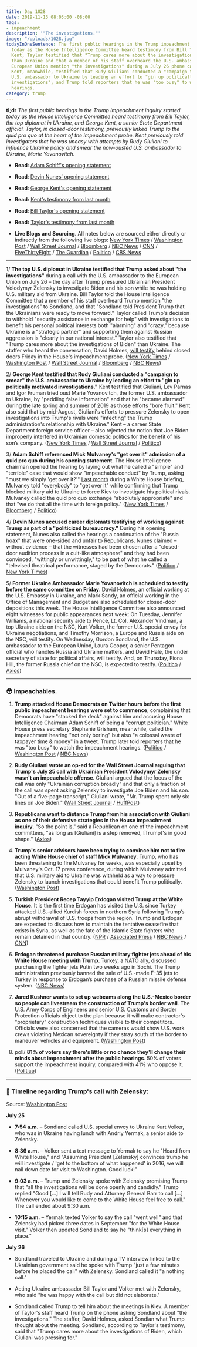 ```yaml
---
title: Day 1028
date: 2019-11-13 08:03:00 -08:00
tags:
- impeachment
description: '"The investigations."'
image: "/uploads/1028.jpg"
todayInOneSentence: The first public hearings in the Trump impeachment inquiry started
  today as the House Intelligence Committee heard testimony from Bill Taylor and George
  Kent; Taylor testified that "Trump cares more about the investigations of Biden"
  than Ukraine and that a member of his staff overheard the U.S. ambassador to the
  European Union mention "the investigations" during a July 26 phone call with Trump;
  Kent, meanwhile, testified that Rudy Giuliani conducted a "campaign to smear" the
  U.S. ambassador to Ukraine by leading an effort to "gin up politically motivated
  investigations"; and Trump told reporters that he was "too busy" to watch the impeachment
  hearings.
category: trump
---
```


**tl;dr** *The first public hearings in the Trump impeachment inquiry started today as the House Intelligence Committee heard testimony from Bill Taylor, the top diplomat in Ukraine, and George Kent, a senior State Department official. Taylor, in closed-door testimony, previously linked Trump to the quid pro quo at the heart of the impeachment probe. Kent previously told investigators that he was uneasy with attempts by Rudy Giuliani to influence Ukraine policy and smear the now-ousted U.S. ambassador to Ukraine, Marie Yovanovitch*.

* **Read**: [Adam Schiff's opening statement](https://www.politico.com/news/2019/11/13/adam-schiff-opening-statement-at-todays-impeachment-hearings-070429)

* **Read**: [Devin Nunes’ opening statement](https://republicans-intelligence.house.gov/news/documentsingle.aspx?DocumentID=996)

* **Read**: [George Kent's opening statement](https://www.cnn.com/2019/11/13/politics/george-kent-opening-statement-house-impeachment-hearing/index.html)

* **Read:** [Kent's testimony from last month](https://www.washingtonpost.com/context/full-transcript-of-testimony-of-george-kent-deputy-assistant-secretary-of-state/2f33ae39-1f75-4447-a4d8-db837c42a67b/)

* **Read**: [Bill Taylor's opening statement](https://www.nbcnews.com/politics/trump-impeachment-inquiry/full-opening-statements-public-impeachment-hearings-n1081191#anchor-BillTaylorsopeningstatement)

* **Read:** [Taylor's testimony from last month](https://www.washingtonpost.com/context/full-transcript-of-testimony-of-ambassador-william-b-taylor-senior-u-s-diplomat-in-ukraine/aff79899-8d86-4b68-acbe-3c09145941ef/)

* **Live Blogs and Sourcing**. All notes below are sourced either directly or indirectly from the following live blogs: [New York Times](https://www.nytimes.com/2019/11/13/us/politics/impeachment-hearings.html) / [Washington Post](https://www.washingtonpost.com/politics/impeachment-hearings-live-updates/2019/11/13/e974f486-057b-11ea-ac12-3325d49eacaa_story.html) / [Wall Street Journal](https://www.wsj.com/livecoverage/public-impeachment-hearing-taylor-kent) / [Bloomberg](https://www.bloomberg.com/news/articles/2019-11-13/former-prosecutor-to-be-in-inquiry-spotlight-impeachment-update) / [NBC News](https://www.nbcnews.com/politics/trump-impeachment-inquiry/live-blog/trump-impeachment-inquiry-live-updates-latest-news-n1065706) / [CNN](https://www.cnn.com/politics/live-news/impeachment-hearing-11-13-19/index.html) / [FiveThirtyEight](https://fivethirtyeight.com/live-blog/trump-impeachment-hearings-day-1/) / [The Guardian](https://www.theguardian.com/us-news/live/2019/nov/13/trump-news-today-live-impeachment-hearings-bill-taylor-george-kent-ukraine-democrats-latest-updates) / [Politico](https://www.politico.com/news/2019/11/13/public-impeachment-hearings-live-highlights-and-updates-070279) / [CBS News](https://www.cbsnews.com/live-news/impeachment-public-hearings-live-stream-testimony-from-bill-taylor-george-kent-today-2019-11-13/)

---

1/ **The top U.S. diplomat in Ukraine testified that Trump asked about "the investigations"** during a call with the U.S. ambassador to the European Union on July 26 – the day after Trump pressured Ukrainian President Volodymyr Zelensky to investigate Biden and his son while he was holding U.S. military aid from Ukraine. Bill Taylor told the House Intelligence Committee that a member of his staff overheard Trump mention "the investigations" to Sondland, and that "Sondland told President Trump that the Ukrainians were ready to move forward." Taylor called Trump's decision to withhold "security assistance in exchange for help" with investigations to benefit his personal political interests both "alarming" and "crazy," because Ukraine is a "strategic partner" and supporting them against Russian aggression is "clearly in our national interest." Taylor also testified that "Trump cares more about the investigations of Biden" than Ukraine. The staffer who heard the conversation, David Holmes, [will testify](https://www.washingtonpost.com/politics/impeachment-hearings-live-updates/2019/11/13/e974f486-057b-11ea-ac12-3325d49eacaa_story.html#link-M5SHLC3E2M437HIZGIYDTSJB2I) behind closed doors Friday in the House's impeachment probe. ([New York Times](https://www.nytimes.com/2019/11/13/us/politics/impeachment-hearings.html#link-5c3fbecd) / [Washington Post](https://www.washingtonpost.com/politics/impeachment-hearings-live-updates/2019/11/13/e974f486-057b-11ea-ac12-3325d49eacaa_story.html#link-LIIANG54K477TEZHOS4MFPBJJA) / [Wall Street Journal](https://www.wsj.com/livecoverage/public-impeachment-hearing-taylor-kent#LCcard-1573664766) / [Bloomberg](https://www.bloomberg.com/news/articles/2019-11-13/former-prosecutor-to-be-in-inquiry-spotlight-impeachment-update#taylor-calls-withholding-ukraine-aid-crazy-1104-am) / [NBC News](https://www.nbcnews.com/politics/trump-impeachment-inquiry/taylor-says-staffer-overheard-trump-ask-sondland-about-investigations-n1081456))

2/ **George Kent testified that Rudy Giuliani conducted a "campaign to smear" the U.S. ambassador to Ukraine by leading an effort to "gin up politically motivated investigations."** Kent testified that Giuliani, Lev Parnas and Igor Fruman tried oust Marie Yovanovitch, the former U.S. ambassador to Ukraine, by "peddling false information" and that he "became alarmed" during the late spring and summer of 2019 as those efforts "bore fruit." Kent also said that by mid-August, Giuliani's efforts to pressure Zelensky to open investigations into Trump's rivals were "infecting" the Trump administration's relationship with Ukraine." Kent – a career State Department foreign service officer – also rejected the notion that Joe Biden improperly interfered in Ukrainian domestic politics for the benefit of his son’s company. ([New York Times](https://www.nytimes.com/2019/11/13/us/politics/impeachment-hearings.html#link-7ff1efc1) / [Wall Street Journal](https://www.wsj.com/livecoverage/public-impeachment-hearing-taylor-kent#LCcard-1573667389) / [Politico](https://www.politico.com/news/2019/11/13/public-impeachment-hearings-live-highlights-and-updates-070279))

3/ **Adam Schiff referenced Mick Mulvaney's "get over it" admission of a quid pro quo during his opening statement**. The House Intelligence chairman opened the hearing by laying out what he called a "simple" and "terrible" case that would show "impeachable conduct" by Trump, asking "must we simply 'get over it?'" [Last month](https://whatthefuckjusthappenedtoday.com/2019/10/17/day-1001/#1-acting-white-house-chief-of-staff) during a White House briefing, Mulvaney told "everybody" to "get over it" while confirming that Trump blocked military aid to Ukraine to force Kiev to investigate his political rivals. Mulvaney called the quid pro quo exchange "absolutely appropriate" and that "we do that all the time with foreign policy." ([New York Times](https://www.nytimes.com/2019/11/13/us/politics/impeachment-hearings.html#link-6649d180) / [Bloomberg](https://www.bloomberg.com/news/articles/2019-11-13/schiff-opens-hearing-by-outlining-trump-s-impeachable-conduct) / [Politico](https://www.politico.com/news/2019/11/13/trump-impeachment-hearings-070089))

4/ **Devin Nunes accused career diplomats testifying of working against Trump as part of a "politicized bureaucracy."** During his opening statement, Nunes also called the hearings a continuation of the "Russia hoax" that were one-sided and unfair to Republicans. Nunes claimed – without evidence – that the witnesses had been chosen after a "closed-door audition process in a cult-like atmosphere" and they had been convinced, "wittingly or unwittingly," to be part of what he called a "televised theatrical performance, staged by the Democrats." ([Politico](https://www.politico.com/news/2019/11/13/public-impeachment-hearings-live-highlights-and-updates-070279) / [New York Times](https://www.nytimes.com/2019/11/13/us/politics/impeachment-hearings.html#link-42129268))

5/ **Former Ukraine Ambassador Marie Yovanovitch is scheduled to testify before the same committee on Friday**. David Holmes, an official working at the U.S. Embassy in Ukraine, and Mark Sandy, an official working in the Office of Management and Budget are also scheduled for closed-door depositions this week. The House Intelligence Committee also announced eight witnesses for public appearances next week: On Tuesday, Jennifer Williams, a national security aide to Pence, Lt. Col. Alexander Vindman, a top Ukraine aide on the NSC, Kurt Volker, the former U.S. special envoy for Ukraine negotiations, and Timothy Morrison, a Europe and Russia aide on the NSC, will testify. On Wednesday, Gordon Sondland, the U.S. ambassador to the European Union, Laura Cooper, a senior Pentagon official who handles Russia and Ukraine matters, and David Hale, the under secretary of state for political affairs, will testify. And, on Thursday, Fiona Hill, the former Russia chief on the NSC, is expected to testify. ([Politico](https://www.politico.com/news/2019/11/12/house-intel-announces-additional-witnesses-for-public-impeachment-hearings-000327) / [Axios](https://www.axios.com/donald-trump-impeachment-david-holmes-mark-sandy-67051991-a73a-4bd1-aa45-e02566ff35c6.html))

---

### 😳 Impeachables.

1. **Trump attacked House Democrats on Twitter hours before the first public impeachment hearings were set to commence**, complaining that Democrats have "stacked the deck" against him and accusing House Intelligence Chairman Adam Schiff of being a "corrupt politician." White House press secretary Stephanie Grisham, meanwhile, called the impeachment hearing "not only boring" but also "a colossal waste of taxpayer time & money" in a tweet. Trump later told reporters that he was "too busy" to watch the impeachment hearings. ([Politico](https://www.politico.com/news/2019/11/13/trump-impeachment-hearings-twitter-070412) / [Washington Post](https://www.washingtonpost.com/politics/impeachment-hearings-live-updates/2019/11/13/e974f486-057b-11ea-ac12-3325d49eacaa_story.html#link-GH757KGXT42TNLF46CV5SUQHZA) / [NBC News](https://www.nbcnews.com/politics/trump-impeachment-inquiry/live-blog/trump-impeachment-inquiry-live-updates-latest-news-n1065706/ncrd1081536#ncrd1081536))

2. **Rudy Giuliani wrote an op-ed for the Wall Street Journal arguing that Trump's July 25 call with Ukrainian President Volodymyr Zelensky wasn't an impeachable offense**. Giuliani argued that the focus of the call was only "Ukrainian corruption broadly" and that only a fraction of the call was spent asking Zelensky to investigate Joe Biden and his son. "Out of a five-page transcript," Giuliani wrote, "Mr. Trump spent only six lines on Joe Biden." ([Wall Street Journal](https://www.wsj.com/articles/the-case-for-the-impeachment-defense-11573605427) / [HuffPost](https://www.huffpost.com/entry/rudy-giuliani-op-ed-wall-street-journal_n_5dcbc31ae4b0d43931cc8308))

3. **Republicans want to distance Trump from his association with Giuliani as one of their defensive strategies in the House impeachment inquiry**. "So the point is," said a Republican on one of the impeachment committees, "as long as \[Giuliani\] is a step removed, \[Trump\]'s in good shape." ([Axios](https://www.axios.com/recession-fears-have-vanished-0d02ba58-81ac-4c47-a645-001ff8908023.html))

4. **Trump's senior advisers have been trying to convince him not to fire acting White House chief of staff Mick Mulvaney**. Trump, who has been threatening to fire Mulvaney for weeks, was especially upset by Mulvaney's Oct. 17 press conference, during which Mulvaney admitted that U.S. military aid to Ukraine was withheld as a way to pressure Zelensky to launch investigations that could benefit Trump politically. ([Washington Post](https://www.washingtonpost.com/politics/mulvaney-says-he-will-no-longer-seek-judges-ruling-on-impeachment-inquiry-testimony-will-follow-trumps-order-not-to-cooperate/2019/11/12/df671698-0564-11ea-ac12-3325d49eacaa_story.html))

5. **Turkish President Recep Tayyip Erdogan visited Trump at the White House**. It is the first time Erdogan has visited the U.S. since Turkey attacked U.S.-allied Kurdish forces in northern Syria following Trump’s abrupt withdrawal of U.S. troops from the region. Trump and Erdogan are expected to discuss how to maintain the tentative ceasefire that exists in Syria, as well as the fate of the Islamic State fighters who remain detained in that country. ([NPR](https://www.npr.org/2019/11/13/778602142/president-trump-hosts-turkeys-erdogan-despite-concerns-in-congress) / [Associated Press](https://apnews.com/065db6b92e0846e2b6a6bc5c95b6146e) / [NBC News](https://www.nbcnews.com/politics/donald-trump/prosecutors-raise-pressure-turkish-bank-erdogan-likely-ask-trump-go-n1080991) / [CNN](https://www.cnn.com/2019/11/13/politics/donald-trump-recep-tayyip-erdogan-turkey-impeachment/index.html))

6. **Erdogan threatened purchase Russian military fighter jets ahead of his White House meeting with Trump**. Turkey, a NATO ally, discussed purchasing the fighter jets Putin two weeks ago in Sochi. The Trump administration previously banned the sale of U.S.-made F-35 jets to Turkey in response to Erdogan’s purchase of a Russian missile defense system. ([NBC News](https://www.nbcnews.com/politics/white-house/ahead-trump-meeting-erdogan-threatens-buy-russian-jets-n1080721))

7. **Jared Kushner wants to set up webcams along the U.S.-Mexico border so people can livestream the construction of Trump's border wall**. The U.S. Army Corps of Engineers and senior U.S. Customs and Border Protection officials object to the plan because it will make contractor's "proprietary" construction techniques visible to their competitors. Officials were also concerned that the cameras would show U.S. work crews violating Mexican sovereignty if they stray south of the border to maneuver vehicles and equipment. ([Washington Post](https://www.washingtonpost.com/immigration/white-house-to-use-webcams-to-create-live-feed-of-border-wall-construction/2019/11/12/4014ce26-057a-11ea-a5e2-fccc16fa3576_story.html))

8. poll/ **81% of voters say there's little or no chance they'll change their minds about impeachment after the public hearings**. 50% of voters support the impeachment inquiry, compared with 41% who oppose it. ([Politico](https://www.politico.com/news/2019/11/13/poll-voters-impeachment-070311))

---

### 📅 Timeline regarding Trump's call with Zelensky:

Source: [Washington Post](https://www.washingtonpost.com/politics/2019/11/13/key-events-july-that-extend-beyond-trump-zelensky-call/)

**July 25**

* **7:54 a.m.** – Sondland called U.S. special envoy to Ukraine Kurt Volker, who was in Ukraine having lunch with Andriy Yermak, a senior aide to Zelensky.

* **8:36 a.m.** – Volker sent a text message to Yermak to say he "Heard from White House," and "Assuming President \[Zelensky\] convinces trump he will investigate / 'get to the bottom of what happened' in 2016, we will nail down date for visit to Washington. Good luck!"

* **9:03 a.m.** – Trump and Zelensky spoke with Zelensky promising Trump that "all the investigations will be done openly and candidly." Trump replied "Good \[…\] I will tell Rudy and Attorney General Barr to call \[…\] Whenever you would like to come to the White House feel free to call." The call ended about 9:30 a.m.

* **10:15 a.m.** – Yermak texted Volker to say the call "went well" and that Zelensky had picked three dates in September "for the White House visit." Volker then updated Sondland to say he "think\[s\] everything in place."

**July 26**

* Sondland traveled to Ukraine and during a TV interview linked to the Ukrainian government said he spoke with Trump "just a few minutes before he placed the call" with Zelensky. Sondland called it "a nothing call."

* Acting Ukraine ambassador Bill Taylor and Volker met with Zelensky, who said "he was happy with the call but did not elaborate."

* Sondland called Trump to tell him about the meetings in Kiev. A member of Taylor's staff heard Trump on the phone asking Sondland about "the investigations." The staffer, David Holmes, asked Sondlan what Trump thought about the meeting. Sondland, according to Taylor's testimony, said that "Trump cares more about the investigations of Biden, which Giuliani was pressing for."